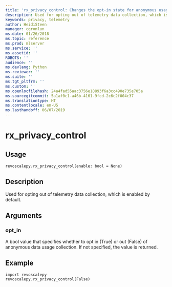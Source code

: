 ```yaml
---
title: 'rx_privacy_control: Changes the opt-in state for anonymous usage collection (revoscalepy)'
description: Used for opting out of telemetry data collection, which is enabled by default.
keywords: privacy, telemetry
author: HeidiSteen
manager: cgronlun
ms.date: 01/26/2018
ms.topic: reference
ms.prod: mlserver
ms.service: ''
ms.assetid: ''
ROBOTS: ''
audience: ''
ms.devlang: Python
ms.reviewer: ''
ms.suite: ''
ms.tgt_pltfrm: ''
ms.custom: ''
ms.openlocfilehash: 24a4fad55aac3756e18893f6a3cc490e735e705a
ms.sourcegitcommit: 5a1af0c1-a46b-4161-9fcd-2c6c2f004c37
ms.translationtype: HT
ms.contentlocale: en-US
ms.lasthandoff: 06/07/2019
---
```

# <a name="rxprivacycontrol"></a>rx_privacy_control


 


## <a name="usage"></a>Usage



```
revoscalepy.rx_privacy_control(enable: bool = None)
```





## <a name="description"></a>Description

Used for opting out of telemetry data collection, which is enabled by default.


## <a name="arguments"></a>Arguments


### <a name="optin"></a>opt_in

A bool value that specifies whether to opt in (True) or out (False) of anonymous data usage collection.
If not specified, the value is returned.


## <a name="example"></a>Example



```
import revoscalepy
revoscalepy.rx_privacy_control(False)
```

